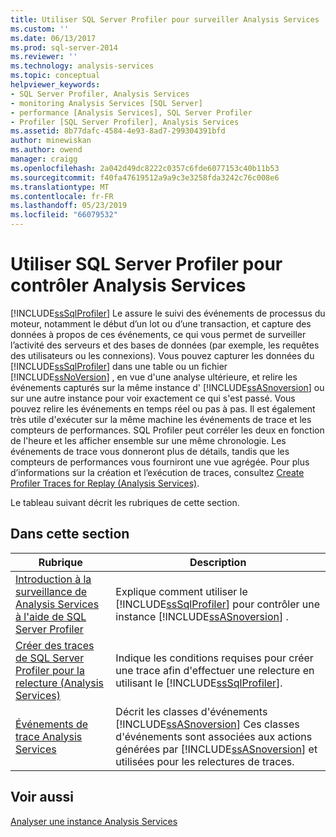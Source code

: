 ```yaml
---
title: Utiliser SQL Server Profiler pour surveiller Analysis Services | Microsoft Docs
ms.custom: ''
ms.date: 06/13/2017
ms.prod: sql-server-2014
ms.reviewer: ''
ms.technology: analysis-services
ms.topic: conceptual
helpviewer_keywords:
- SQL Server Profiler, Analysis Services
- monitoring Analysis Services [SQL Server]
- performance [Analysis Services], SQL Server Profiler
- Profiler [SQL Server Profiler], Analysis Services
ms.assetid: 8b77dafc-4584-4e93-8ad7-299304391bfd
author: minewiskan
ms.author: owend
manager: craigg
ms.openlocfilehash: 2a042d49dc8222c0357c6fde6077153c40b11b53
ms.sourcegitcommit: f40fa47619512a9a9c3e3258fda3242c76c008e6
ms.translationtype: MT
ms.contentlocale: fr-FR
ms.lasthandoff: 05/23/2019
ms.locfileid: "66079532"
---
```

# <a name="use-sql-server-profiler-to-monitor-analysis-services"></a>Utiliser SQL Server Profiler pour contrôler Analysis Services
  [!INCLUDE[ssSqlProfiler](../../includes/sssqlprofiler-md.md)] Le assure le suivi des événements de processus du moteur, notamment le début d’un lot ou d’une transaction, et capture des données à propos de ces événements, ce qui vous permet de surveiller l’activité des serveurs et des bases de données (par exemple, les requêtes des utilisateurs ou les connexions). Vous pouvez capturer les données du [!INCLUDE[ssSqlProfiler](../../includes/sssqlprofiler-md.md)] dans une table ou un fichier [!INCLUDE[ssNoVersion](../../includes/ssnoversion-md.md)] , en vue d'une analyse ultérieure, et relire les événements capturés sur la même instance d' [!INCLUDE[ssASnoversion](../../includes/ssasnoversion-md.md)] ou sur une autre instance pour voir exactement ce qui s'est passé. Vous pouvez relire les événements en temps réel ou pas à pas. Il est également très utile d'exécuter sur la même machine les événements de trace et les compteurs de performances. SQL Profiler peut corréler les deux en fonction de l'heure et les afficher ensemble sur une même chronologie. Les événements de trace vous donneront plus de détails, tandis que les compteurs de performances vous fourniront une vue agrégée. Pour plus d’informations sur la création et l’exécution de traces, consultez [Create Profiler Traces for Replay &#40;Analysis Services&#41;](create-profiler-traces-for-replay-analysis-services.md).  
  
 Le tableau suivant décrit les rubriques de cette section.  
  
## <a name="in-this-section"></a>Dans cette section  
  
|Rubrique|Description|  
|-----------|-----------------|  
|[Introduction à la surveillance de Analysis Services à l'aide de SQL Server Profiler](introduction-to-monitoring-analysis-services-with-sql-server-profiler.md)|Explique comment utiliser le [!INCLUDE[ssSqlProfiler](../../includes/sssqlprofiler-md.md)] pour contrôler une instance [!INCLUDE[ssASnoversion](../../includes/ssasnoversion-md.md)] .|  
|[Créer des traces de SQL Server Profiler pour la relecture &#40;Analysis Services&#41;](create-profiler-traces-for-replay-analysis-services.md)|Indique les conditions requises pour créer une trace afin d'effectuer une relecture en utilisant le [!INCLUDE[ssSqlProfiler](../../includes/sssqlprofiler-md.md)].|  
|[Événements de trace Analysis Services](https://docs.microsoft.com/bi-reference/trace-events/analysis-services-trace-events)|Décrit les classes d'événements [!INCLUDE[ssASnoversion](../../includes/ssasnoversion-md.md)] Ces classes d'événements sont associées aux actions générées par [!INCLUDE[ssASnoversion](../../includes/ssasnoversion-md.md)] et utilisées pour les relectures de traces.|  
  
## <a name="see-also"></a>Voir aussi  
 [Analyser une instance Analysis Services](monitor-an-analysis-services-instance.md)  
  
  
